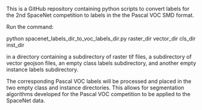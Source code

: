 This is a GitHub repository containing python scripts to convert labels for the 2nd SpaceNet competition to labels in the the Pascal VOC SMD format.

Run the command:

python spacenet_labels_dir_to_voc_labels_dir.py raster_dir vector_dir cls_dir inst_dir 

in a directory containing a subdirectory of raster tif files, a subdirectory of vector geojson files, an empty class labels subdirectory, and another empty instance labels subdirectory.

The corresponding Pascal VOC labels will be processed and placed in the two empty class and instance directories.  This allows for segmentation algorithms developed for the Pascal VOC competition to be applied to the SpaceNet data.
